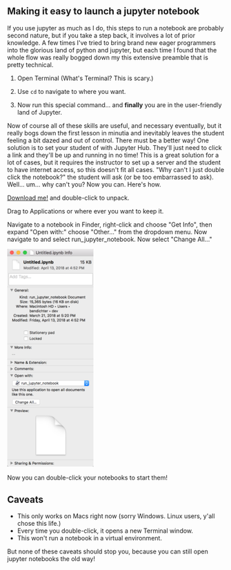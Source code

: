 ## Making it easy to launch a jupyter notebook

If you use jupyter as much as I do, this steps to run a notebook are probably second nature, but if you take a step back, it involves a lot of prior knowledge. A few times I've tried to bring brand new eager programmers into the glorious land of python and jupyter, but each time I found that the whole flow was really bogged down my this extensive preamble that is pretty technical.

1) Open Terminal (What's Terminal? This is scary.) 

2) Use `cd` to navigate to where you want.

3) Now run this special command...
and **finally** you are in the user-friendly land of Jupyter.

Now of course all of these skills are useful, and necessary eventually, but it really bogs down the first lesson in minutia and inevitably leaves the student feeling a bit dazed and out of control. There must be a better way! One solution is to set your student of with Jupyter Hub. They'll just need to click a link and they'll be up and running in no time! This is a great solution for a lot of cases, but it requires the instructor to set up a server and the student to have internet access, so this doesn't fit all cases. "Why can't I just double click the notebook?" the student will ask (or be too embarrassed to ask). Well... um... why can't you? Now you can. Here's how.

[Download me!](../assets/run_jupyter_notebook.zip) and double-click to unpack.

Drag to Applications or where ever you want to keep it.

Navigate to a notebook in Finder, right-click and choose "Get Info", then expand "Open with:" choose "Other..." from the dropdown menu. Now navigate to and select run_jupyter_notebook. Now select "Change All..." 

<img width="200" src="../assets/run_jupyter_notebook.png" title="change jupyter notebook settings" alt="change notebook settings"/>

Now you can double-click your notebooks to start them!

## Caveats

* This only works on Macs right now (sorry Windows. Linux users, y'all chose this life.)
* Every time you double-click, it opens a new Terminal window.
* This won't run a notebook in a virtual environment.

But none of these caveats should stop you, because you can still open jupyter notebooks the old way!

